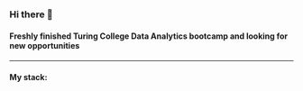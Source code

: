 ### Hi there 👋

#### Freshly finished Turing College Data Analytics bootcamp and looking for new opportunities

____________________________________________________________
#### My stack:

<img source = ![114240226-2f506580-9955-11eb-849b-e2a25117d681](https://github.com/SamodAas/SamodAas/assets/55328989/ca414aed-5bda-411b-9d69-84cb0af615a1) height = 40 />
